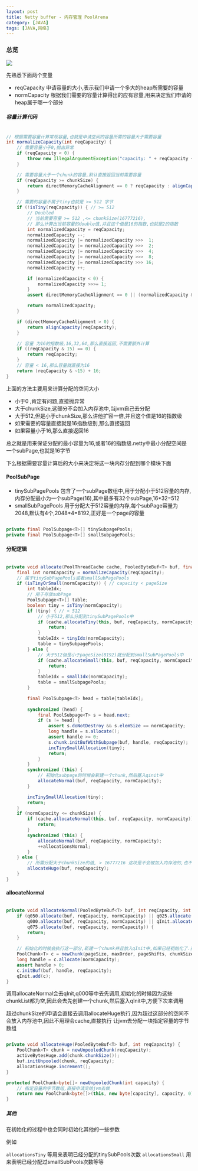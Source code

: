 ```yaml
---
layout: post
title: Netty buffer - 内存管理 PoolArena
category: [JAVA]
tags: [JAVA,网络]
---
```


### 总览
![](http://of83v97ri.bkt.gdipper.com/poolarena.png)


先熟悉下面两个变量

* reqCapacity 申请容量的大小,表示我们申请一个多大的heap所需要的容量
* normCapacity 根据我们需要的容量计算得出的应有容量,用来决定我们申请的heap属于哪一个部分

##### 容量计算代码

```JAVA

// 根据需要容量计算常规容量,也就是申请空间的容量所需的容量大于需要容量
int normalizeCapacity(int reqCapacity) {
    // 需要容量小于0,抛出异常
	if (reqCapacity < 0) {
	    throw new IllegalArgumentException("capacity: " + reqCapacity + " (expected: 0+)");
	}

	// 需要容量大于一个chunk的容量,默认直接返回当前需要容量
	if (reqCapacity >= chunkSize) {
	    return directMemoryCacheAlignment == 0 ? reqCapacity : alignCapacity(reqCapacity);
	}

	// 需要的容量不属于tiny也就是 >= 512 字节
	if (!isTiny(reqCapacity)) { // >= 512
	    // Doubled
	    // 当前需要容量 >= 512 ,<= chunkSize(16777216),
	    // 那么计算出当前容量的double值,并且这个值是16的指数,也就是2的指数
	    int normalizedCapacity = reqCapacity;
	    normalizedCapacity --;
	    normalizedCapacity |= normalizedCapacity >>>  1;
	    normalizedCapacity |= normalizedCapacity >>>  2;
	    normalizedCapacity |= normalizedCapacity >>>  4;
	    normalizedCapacity |= normalizedCapacity >>>  8;
	    normalizedCapacity |= normalizedCapacity >>> 16;
	    normalizedCapacity ++;

	    if (normalizedCapacity < 0) {
	        normalizedCapacity >>>= 1;
	    }
	    assert directMemoryCacheAlignment == 0 || (normalizedCapacity & directMemoryCacheAlignmentMask) == 0;

	    return normalizedCapacity;
	}

	if (directMemoryCacheAlignment > 0) {
	    return alignCapacity(reqCapacity);
	}

	// 容量 为16的指数级,16,32,64,那么直接返回,不需要额外计算	
	if ((reqCapacity & 15) == 0) {
	    return reqCapacity;
	}
    // 容量 < 16,那么容量就直接为16
	return (reqCapacity & ~15) + 16;
}

```

上面的方法主要用来计算分配的空间大小

* 小于0 ,肯定有问题,直接抛异常
* 大于chunkSize,这部分不会加入内存池中,当jvm自己去分配
* 大于512,但是小于chunkSize,那么讲他扩容一倍,并且这个值是16的指数级
* 如果需要的容量直接就是16指数级别,那么直接返回
* 如果容量小于16,那么直接返回16

总之就是用来保证分配的最小容量为16,或者16的指数级.netty中最小分配空间是一个subPage,也就是16字节

下么根据需要容量计算后的大小来决定将这一块内存分配到哪个模块下面

#### PoolSubPage

* tinySubPagePools 包含了一个subPage数组中,用于分配小于512容量的内存,内存分配最小为一个subPage(16),其中最多有32个subPage,16*32=512
* smallSubPagePools 用于分配大于512容量的内存,每个subPage容量为2048,默认有4个,2048*4=8192,正好是一个page的容量

```JAVA

private final PoolSubpage<T>[] tinySubpagePools;
private final PoolSubpage<T>[] smallSubpagePools;

```

#### 分配逻辑

```JAVA

private void allocate(PoolThreadCache cache, PooledByteBuf<T> buf, final int reqCapacity) {
    final int normCapacity = normalizeCapacity(reqCapacity);
    // 属于tinySubPagePools或者smallSubPagePools
    if (isTinyOrSmall(normCapacity)) { // capacity < pageSize
        int tableIdx;
        // 用于存放subPage
        PoolSubpage<T>[] table;
        boolean tiny = isTiny(normCapacity);
        if (tiny) { // < 512
        	// 小于512,那么分配到tinySubPagePools中
            if (cache.allocateTiny(this, buf, reqCapacity, normCapacity)) {                
                return;
            }
            tableIdx = tinyIdx(normCapacity);
            table = tinySubpagePools;
        } else {
        	// 大于512但是小于pageSize(8192)就分配到smallSubPagePools中
            if (cache.allocateSmall(this, buf, reqCapacity, normCapacity)) {                
                return;
            }
            tableIdx = smallIdx(normCapacity);
            table = smallSubpagePools;
        }

        final PoolSubpage<T> head = table[tableIdx];
        
        synchronized (head) {
            final PoolSubpage<T> s = head.next;
            if (s != head) {
                assert s.doNotDestroy && s.elemSize == normCapacity;
                long handle = s.allocate();
                assert handle >= 0;
                s.chunk.initBufWithSubpage(buf, handle, reqCapacity);
                incTinySmallAllocation(tiny);
                return;
            }
        }
        synchronized (this) {
        	// 初始化subpage的时候会新建一个chunk,然后塞入qinit中
            allocateNormal(buf, reqCapacity, normCapacity);
        }

        incTinySmallAllocation(tiny);
        return;
    }
    if (normCapacity <= chunkSize) {
        if (cache.allocateNormal(this, buf, reqCapacity, normCapacity)) {            
            return;
        }
        synchronized (this) {
            allocateNormal(buf, reqCapacity, normCapacity);
            ++allocationsNormal;
        }
    } else {
		// 所需分配大于chunkSize的值, > 16777216 这块是不会被加入内存池的,也不会缓存       
        allocateHuge(buf, reqCapacity);
    }
}

```

#### allocateNormal

```JAVA

private void allocateNormal(PooledByteBuf<T> buf, int reqCapacity, int normCapacity) {
	if (q050.allocate(buf, reqCapacity, normCapacity) || q025.allocate(buf, reqCapacity, normCapacity) ||
	    q000.allocate(buf, reqCapacity, normCapacity) || qInit.allocate(buf, reqCapacity, normCapacity) ||
	    q075.allocate(buf, reqCapacity, normCapacity)) {
	    return;
	}

	// 初始化的时候会执行这一部分,新建一个chunk并且放入qInit中,如果已经初始化了.那么会从上面几个chunkList中分配出去
	PoolChunk<T> c = newChunk(pageSize, maxOrder, pageShifts, chunkSize);
	long handle = c.allocate(normCapacity);
	assert handle > 0;
	c.initBuf(buf, handle, reqCapacity);
	qInit.add(c);
}

```

调用allocateNormal会去qInit,q000等中去先调用,初始化的时候因为这些chunkList都为空,因此会去先创建一个chunk,然后塞入qInit中,方便下次来调用

超过chunkSize的申请会直接去调用allocateHuge执行,因为超过这部分的空间不会放入内存池中,因此不用理会cache,直接执行
让jvm去分配一块指定容量的字节数组

```JAVA

private void allocateHuge(PooledByteBuf<T> buf, int reqCapacity) {
    PoolChunk<T> chunk = newUnpooledChunk(reqCapacity);
    activeBytesHuge.add(chunk.chunkSize());
    buf.initUnpooled(chunk, reqCapacity);
    allocationsHuge.increment();
}

protected PoolChunk<byte[]> newUnpooledChunk(int capacity) {
	// 指定容量的字节数组,直接申请交给jvm去做
	return new PoolChunk<byte[]>(this, new byte[capacity], capacity, 0);
}

```

##### 其他

在初始化的过程中也会同时初始化其他的一些参数

例如

```allocationsTiny``` 等用来表明已经分配的tinySubPools次数
```allocationsSmall``` 用来表明已经分配过smallSubPools次数等等
